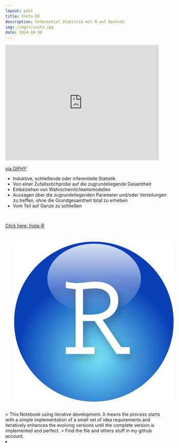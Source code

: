 ```yaml
---
layout: post
title: Insta-DE
description: Inferential Statistik mit R auf Deutsch
img: /img/r/insta.jpg
date: 2014-10-30
---
```




<iframe src="https://giphy.com/embed/sHcdLygG4AZpu" width="480" height="360" frameBorder="0" class="giphy-embed" allowFullScreen></iframe><p><a href="https://giphy.com/gifs/animation-blue-sHcdLygG4AZpu">via GIPHY</a></p>


* Induktive, schließende oder inferentielle Statistik
* Von einer Zufallsstichprobe auf die zugrundeliegende Gesamtheit 
* Einbeziehen von Wahrscheinlichkeitsmodellen
* Aussagen über die zugrundeliegenden Parameter und/oder Verteilungen zu treffen, ohne die Grundgesamtheit total zu erheben
* Vom Teil auf Ganze zu schließen

<Br>
  
<a href="https://itsmecevi.github.io/regression/">Click here: Insta-R</a>
<Br>
  
<img class="col one right" src="/img/r/r-studio.png" style="padding:25px">

<Br>
> This Notebook using iterative development. It means the process starts with a simple implementation of a small set of idea requirements and iteratively enhances the evolving versions until the complete version is implemented and perfect.
> Find the file and others stuff in my github account.


<li>
<a id="icon" href="https://github.com/itsmecevi" target="_blank"><i class="fa fa-github fa-fw fa-2x"></i></a>
</li>
